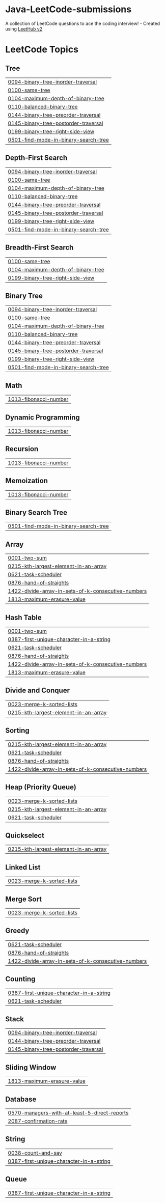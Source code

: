 # Java-LeetCode-submissions
A collection of LeetCode questions to ace the coding interview! - Created using [LeetHub v2](https://github.com/arunbhardwaj/LeetHub-2.0)

<!---LeetCode Topics Start-->
# LeetCode Topics
## Tree
|  |
| ------- |
| [0094-binary-tree-inorder-traversal](https://github.com/Pranavlovescode/Java-LeetCode-submissions/tree/master/0094-binary-tree-inorder-traversal) |
| [0100-same-tree](https://github.com/Pranavlovescode/Java-LeetCode-submissions/tree/master/0100-same-tree) |
| [0104-maximum-depth-of-binary-tree](https://github.com/Pranavlovescode/Java-LeetCode-submissions/tree/master/0104-maximum-depth-of-binary-tree) |
| [0110-balanced-binary-tree](https://github.com/Pranavlovescode/Java-LeetCode-submissions/tree/master/0110-balanced-binary-tree) |
| [0144-binary-tree-preorder-traversal](https://github.com/Pranavlovescode/Java-LeetCode-submissions/tree/master/0144-binary-tree-preorder-traversal) |
| [0145-binary-tree-postorder-traversal](https://github.com/Pranavlovescode/Java-LeetCode-submissions/tree/master/0145-binary-tree-postorder-traversal) |
| [0199-binary-tree-right-side-view](https://github.com/Pranavlovescode/Java-LeetCode-submissions/tree/master/0199-binary-tree-right-side-view) |
| [0501-find-mode-in-binary-search-tree](https://github.com/Pranavlovescode/Java-LeetCode-submissions/tree/master/0501-find-mode-in-binary-search-tree) |
## Depth-First Search
|  |
| ------- |
| [0094-binary-tree-inorder-traversal](https://github.com/Pranavlovescode/Java-LeetCode-submissions/tree/master/0094-binary-tree-inorder-traversal) |
| [0100-same-tree](https://github.com/Pranavlovescode/Java-LeetCode-submissions/tree/master/0100-same-tree) |
| [0104-maximum-depth-of-binary-tree](https://github.com/Pranavlovescode/Java-LeetCode-submissions/tree/master/0104-maximum-depth-of-binary-tree) |
| [0110-balanced-binary-tree](https://github.com/Pranavlovescode/Java-LeetCode-submissions/tree/master/0110-balanced-binary-tree) |
| [0144-binary-tree-preorder-traversal](https://github.com/Pranavlovescode/Java-LeetCode-submissions/tree/master/0144-binary-tree-preorder-traversal) |
| [0145-binary-tree-postorder-traversal](https://github.com/Pranavlovescode/Java-LeetCode-submissions/tree/master/0145-binary-tree-postorder-traversal) |
| [0199-binary-tree-right-side-view](https://github.com/Pranavlovescode/Java-LeetCode-submissions/tree/master/0199-binary-tree-right-side-view) |
| [0501-find-mode-in-binary-search-tree](https://github.com/Pranavlovescode/Java-LeetCode-submissions/tree/master/0501-find-mode-in-binary-search-tree) |
## Breadth-First Search
|  |
| ------- |
| [0100-same-tree](https://github.com/Pranavlovescode/Java-LeetCode-submissions/tree/master/0100-same-tree) |
| [0104-maximum-depth-of-binary-tree](https://github.com/Pranavlovescode/Java-LeetCode-submissions/tree/master/0104-maximum-depth-of-binary-tree) |
| [0199-binary-tree-right-side-view](https://github.com/Pranavlovescode/Java-LeetCode-submissions/tree/master/0199-binary-tree-right-side-view) |
## Binary Tree
|  |
| ------- |
| [0094-binary-tree-inorder-traversal](https://github.com/Pranavlovescode/Java-LeetCode-submissions/tree/master/0094-binary-tree-inorder-traversal) |
| [0100-same-tree](https://github.com/Pranavlovescode/Java-LeetCode-submissions/tree/master/0100-same-tree) |
| [0104-maximum-depth-of-binary-tree](https://github.com/Pranavlovescode/Java-LeetCode-submissions/tree/master/0104-maximum-depth-of-binary-tree) |
| [0110-balanced-binary-tree](https://github.com/Pranavlovescode/Java-LeetCode-submissions/tree/master/0110-balanced-binary-tree) |
| [0144-binary-tree-preorder-traversal](https://github.com/Pranavlovescode/Java-LeetCode-submissions/tree/master/0144-binary-tree-preorder-traversal) |
| [0145-binary-tree-postorder-traversal](https://github.com/Pranavlovescode/Java-LeetCode-submissions/tree/master/0145-binary-tree-postorder-traversal) |
| [0199-binary-tree-right-side-view](https://github.com/Pranavlovescode/Java-LeetCode-submissions/tree/master/0199-binary-tree-right-side-view) |
| [0501-find-mode-in-binary-search-tree](https://github.com/Pranavlovescode/Java-LeetCode-submissions/tree/master/0501-find-mode-in-binary-search-tree) |
## Math
|  |
| ------- |
| [1013-fibonacci-number](https://github.com/Pranavlovescode/Java-LeetCode-submissions/tree/master/1013-fibonacci-number) |
## Dynamic Programming
|  |
| ------- |
| [1013-fibonacci-number](https://github.com/Pranavlovescode/Java-LeetCode-submissions/tree/master/1013-fibonacci-number) |
## Recursion
|  |
| ------- |
| [1013-fibonacci-number](https://github.com/Pranavlovescode/Java-LeetCode-submissions/tree/master/1013-fibonacci-number) |
## Memoization
|  |
| ------- |
| [1013-fibonacci-number](https://github.com/Pranavlovescode/Java-LeetCode-submissions/tree/master/1013-fibonacci-number) |
## Binary Search Tree
|  |
| ------- |
| [0501-find-mode-in-binary-search-tree](https://github.com/Pranavlovescode/Java-LeetCode-submissions/tree/master/0501-find-mode-in-binary-search-tree) |
## Array
|  |
| ------- |
| [0001-two-sum](https://github.com/Pranavlovescode/Java-LeetCode-submissions/tree/master/0001-two-sum) |
| [0215-kth-largest-element-in-an-array](https://github.com/Pranavlovescode/Java-LeetCode-submissions/tree/master/0215-kth-largest-element-in-an-array) |
| [0621-task-scheduler](https://github.com/Pranavlovescode/Java-LeetCode-submissions/tree/master/0621-task-scheduler) |
| [0876-hand-of-straights](https://github.com/Pranavlovescode/Java-LeetCode-submissions/tree/master/0876-hand-of-straights) |
| [1422-divide-array-in-sets-of-k-consecutive-numbers](https://github.com/Pranavlovescode/Java-LeetCode-submissions/tree/master/1422-divide-array-in-sets-of-k-consecutive-numbers) |
| [1813-maximum-erasure-value](https://github.com/Pranavlovescode/Java-LeetCode-submissions/tree/master/1813-maximum-erasure-value) |
## Hash Table
|  |
| ------- |
| [0001-two-sum](https://github.com/Pranavlovescode/Java-LeetCode-submissions/tree/master/0001-two-sum) |
| [0387-first-unique-character-in-a-string](https://github.com/Pranavlovescode/Java-LeetCode-submissions/tree/master/0387-first-unique-character-in-a-string) |
| [0621-task-scheduler](https://github.com/Pranavlovescode/Java-LeetCode-submissions/tree/master/0621-task-scheduler) |
| [0876-hand-of-straights](https://github.com/Pranavlovescode/Java-LeetCode-submissions/tree/master/0876-hand-of-straights) |
| [1422-divide-array-in-sets-of-k-consecutive-numbers](https://github.com/Pranavlovescode/Java-LeetCode-submissions/tree/master/1422-divide-array-in-sets-of-k-consecutive-numbers) |
| [1813-maximum-erasure-value](https://github.com/Pranavlovescode/Java-LeetCode-submissions/tree/master/1813-maximum-erasure-value) |
## Divide and Conquer
|  |
| ------- |
| [0023-merge-k-sorted-lists](https://github.com/Pranavlovescode/Java-LeetCode-submissions/tree/master/0023-merge-k-sorted-lists) |
| [0215-kth-largest-element-in-an-array](https://github.com/Pranavlovescode/Java-LeetCode-submissions/tree/master/0215-kth-largest-element-in-an-array) |
## Sorting
|  |
| ------- |
| [0215-kth-largest-element-in-an-array](https://github.com/Pranavlovescode/Java-LeetCode-submissions/tree/master/0215-kth-largest-element-in-an-array) |
| [0621-task-scheduler](https://github.com/Pranavlovescode/Java-LeetCode-submissions/tree/master/0621-task-scheduler) |
| [0876-hand-of-straights](https://github.com/Pranavlovescode/Java-LeetCode-submissions/tree/master/0876-hand-of-straights) |
| [1422-divide-array-in-sets-of-k-consecutive-numbers](https://github.com/Pranavlovescode/Java-LeetCode-submissions/tree/master/1422-divide-array-in-sets-of-k-consecutive-numbers) |
## Heap (Priority Queue)
|  |
| ------- |
| [0023-merge-k-sorted-lists](https://github.com/Pranavlovescode/Java-LeetCode-submissions/tree/master/0023-merge-k-sorted-lists) |
| [0215-kth-largest-element-in-an-array](https://github.com/Pranavlovescode/Java-LeetCode-submissions/tree/master/0215-kth-largest-element-in-an-array) |
| [0621-task-scheduler](https://github.com/Pranavlovescode/Java-LeetCode-submissions/tree/master/0621-task-scheduler) |
## Quickselect
|  |
| ------- |
| [0215-kth-largest-element-in-an-array](https://github.com/Pranavlovescode/Java-LeetCode-submissions/tree/master/0215-kth-largest-element-in-an-array) |
## Linked List
|  |
| ------- |
| [0023-merge-k-sorted-lists](https://github.com/Pranavlovescode/Java-LeetCode-submissions/tree/master/0023-merge-k-sorted-lists) |
## Merge Sort
|  |
| ------- |
| [0023-merge-k-sorted-lists](https://github.com/Pranavlovescode/Java-LeetCode-submissions/tree/master/0023-merge-k-sorted-lists) |
## Greedy
|  |
| ------- |
| [0621-task-scheduler](https://github.com/Pranavlovescode/Java-LeetCode-submissions/tree/master/0621-task-scheduler) |
| [0876-hand-of-straights](https://github.com/Pranavlovescode/Java-LeetCode-submissions/tree/master/0876-hand-of-straights) |
| [1422-divide-array-in-sets-of-k-consecutive-numbers](https://github.com/Pranavlovescode/Java-LeetCode-submissions/tree/master/1422-divide-array-in-sets-of-k-consecutive-numbers) |
## Counting
|  |
| ------- |
| [0387-first-unique-character-in-a-string](https://github.com/Pranavlovescode/Java-LeetCode-submissions/tree/master/0387-first-unique-character-in-a-string) |
| [0621-task-scheduler](https://github.com/Pranavlovescode/Java-LeetCode-submissions/tree/master/0621-task-scheduler) |
## Stack
|  |
| ------- |
| [0094-binary-tree-inorder-traversal](https://github.com/Pranavlovescode/Java-LeetCode-submissions/tree/master/0094-binary-tree-inorder-traversal) |
| [0144-binary-tree-preorder-traversal](https://github.com/Pranavlovescode/Java-LeetCode-submissions/tree/master/0144-binary-tree-preorder-traversal) |
| [0145-binary-tree-postorder-traversal](https://github.com/Pranavlovescode/Java-LeetCode-submissions/tree/master/0145-binary-tree-postorder-traversal) |
## Sliding Window
|  |
| ------- |
| [1813-maximum-erasure-value](https://github.com/Pranavlovescode/Java-LeetCode-submissions/tree/master/1813-maximum-erasure-value) |
## Database
|  |
| ------- |
| [0570-managers-with-at-least-5-direct-reports](https://github.com/Pranavlovescode/Java-LeetCode-submissions/tree/master/0570-managers-with-at-least-5-direct-reports) |
| [2087-confirmation-rate](https://github.com/Pranavlovescode/Java-LeetCode-submissions/tree/master/2087-confirmation-rate) |
## String
|  |
| ------- |
| [0038-count-and-say](https://github.com/Pranavlovescode/Java-LeetCode-submissions/tree/master/0038-count-and-say) |
| [0387-first-unique-character-in-a-string](https://github.com/Pranavlovescode/Java-LeetCode-submissions/tree/master/0387-first-unique-character-in-a-string) |
## Queue
|  |
| ------- |
| [0387-first-unique-character-in-a-string](https://github.com/Pranavlovescode/Java-LeetCode-submissions/tree/master/0387-first-unique-character-in-a-string) |
<!---LeetCode Topics End-->